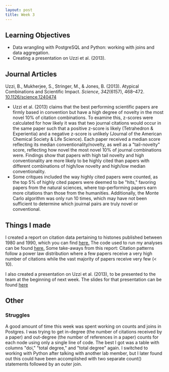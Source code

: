 ```yaml
---
layout: post
title: Week 3
---
```


## Learning Objectives
<ul>
  <li>Data wrangling with PostgreSQL and Python: working with joins and data aggregation.</li>
  <li>Creating a presentation on Uzzi et al. (2013). </li>
 </ul>

## Journal Articles
Uzzi, B., Mukherjee, S., Stringer, M., & Jones, B. (2013). Atypical Combinations and Scientific Impact. <i>Science</i>, <i>342</i>(6157), 468–472. [10.1126/science.1240474](https://doi.org/10.1126/science.1240474)
<ul>
<li>Uzzi et al. (2013) claims that the best performing scientific papers are firmly based in convention but have a high degree of novelty in the most novel 10% of citation combinations. To examine this, z-scores were calculated for how likely it was that two journal citations would occur in the same paper such that a positive z-score is likely (Tetrahedron & Experientia) and a negative z-score is unlikely (Journal of the American Chemical Society & Life Science). Each paper received a median score reflecting its median conventionality/novelty, as well as a "tail-novelty" score, reflecting how novel the most novel 10% of journal combinations were. Findings show that papers with high tail novelty and high conventionality are more likely to be highly cited than papers with different combinations of high/low novelty and high/low median conventionality.</li>
<li> Some critques included the way highly cited papers were counted, as the top 5% of highly cited papers were deemed to be "hits," favoring papers from the natural sciences, where top-performing papers earn more citations than those from the humanities. Additionally, the Monte Carlo algorithm was only run 10 times, which may have not been sufficient to determine which jouirnal pairs are truly novel or conventional.</li>
 </ul>

## Things I made
I created a report on citation data pertaining to histones published between 1980 and 1990, which you can find <a href="https://drive.google.com/file/d/1r_-orZ-4ZYLVUU8cGfiCF0kCMOP-Gnhp/view?usp=sharing">here.</a> The code used to run my analyses can be found <a href="https://github.com/el-wittmer/Scientometrics/blob/main/Histone_DirectCitation">here.</a> Some take-aways from this report: Citation patterns follow a power law distribution where a few papers receive a very high number of citations while the vast majority of papers receive very few (< 10). 

I also created a presentation on Uzzi et al. (2013), to be presented to the team at the beginning of next week. The slides for that presentation can be found [here](https://github.com/el-wittmer/Scientometrics/blob/a3254831704a7f588eecca08d7f6ad1f517ae4d1/CS597_Uzzi_2013_EW.pdf)

## Other

### Struggles

A good amount of time this week was spent working on counts and joins in Postgres. I was trying to get in-degree (the number of citations received by a paper) and out-degree (the number of references in a paper) counts for each node using only a single line of code. The best I got was a table with columns "doi," "total degree," and "total degree" again. I switched to working with Python after talking with another lab member, but I later found out this could have been accomplished with two separate count() statements followed by an outer join. 
